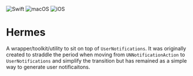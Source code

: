 ![Swift](https://img.shields.io/badge/Swift-5.0-orange)  ![macOS](https://img.shields.io/badge/macOS-14.0-orange)  ![iOS](https://img.shields.io/badge/iOS-14.0-orange)

# Hermes

A wrapper/toolkit/utility to sit on top of `UserNotifications`.  It was originally created to straddle the period when moving from `UNNotificationAction` to `UserNotifications` and simplify the transition but has remained as a simple way to generate user notificaitons.
